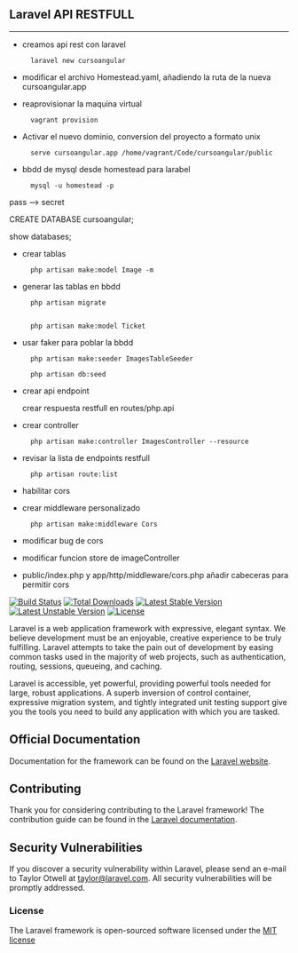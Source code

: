 ## Laravel API RESTFULL

-------------------------------

- creamos api rest con laravel

		laravel new cursoangular
- modificar el archivo Homestead.yaml, añadiendo la ruta de la nueva cursoangular.app


- reaprovisionar la maquina virtual

		vagrant provision

- Activar el nuevo dominio, conversion del proyecto a formato unix

		serve cursoangular.app /home/vagrant/Code/cursoangular/public


- bbdd de mysql desde homestead para larabel

		mysql -u homestead -p

pass --> secret

CREATE DATABASE cursoangular;

show databases;

- crear tablas

		php artisan make:model Image -m

- generar las tablas en bbdd

		php artisan migrate


		php artisan make:model Ticket


- usar faker para poblar la bbdd

		php artisan make:seeder ImagesTableSeeder

		php artisan db:seed

- crear api endpoint

	crear respuesta restfull en routes/php.api

- crear controller	
 
		php artisan make:controller ImagesController --resource

- revisar la lista de endpoints restfull

		php artisan route:list


- habilitar cors
- crear middleware personalizado

		php artisan make:middleware Cors

- modificar bug de cors

- modificar funcion store de imageController

- public/index.php y app/http/middleware/cors.php añadir cabeceras para permitir cors




[![Build Status](https://travis-ci.org/laravel/framework.svg)](https://travis-ci.org/laravel/framework)
[![Total Downloads](https://poser.pugx.org/laravel/framework/d/total.svg)](https://packagist.org/packages/laravel/framework)
[![Latest Stable Version](https://poser.pugx.org/laravel/framework/v/stable.svg)](https://packagist.org/packages/laravel/framework)
[![Latest Unstable Version](https://poser.pugx.org/laravel/framework/v/unstable.svg)](https://packagist.org/packages/laravel/framework)
[![License](https://poser.pugx.org/laravel/framework/license.svg)](https://packagist.org/packages/laravel/framework)

Laravel is a web application framework with expressive, elegant syntax. We believe development must be an enjoyable, creative experience to be truly fulfilling. Laravel attempts to take the pain out of development by easing common tasks used in the majority of web projects, such as authentication, routing, sessions, queueing, and caching.

Laravel is accessible, yet powerful, providing powerful tools needed for large, robust applications. A superb inversion of control container, expressive migration system, and tightly integrated unit testing support give you the tools you need to build any application with which you are tasked.

## Official Documentation

Documentation for the framework can be found on the [Laravel website](http://laravel.com/docs).

## Contributing

Thank you for considering contributing to the Laravel framework! The contribution guide can be found in the [Laravel documentation](http://laravel.com/docs/contributions).

## Security Vulnerabilities

If you discover a security vulnerability within Laravel, please send an e-mail to Taylor Otwell at taylor@laravel.com. All security vulnerabilities will be promptly addressed.

### License

The Laravel framework is open-sourced software licensed under the [MIT license](http://opensource.org/licenses/MIT)
